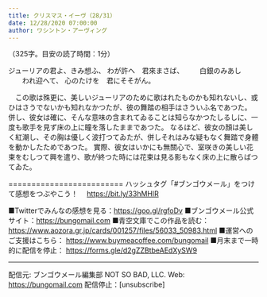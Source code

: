```yaml
---
title: クリスマス・イーヴ（28/31）
date: 12/28/2020 07:00:00
author: ワシントン・アーヴィング
---
```


（325字。目安の読了時間：1分）

ジューリアの君よ、きみ想ふ、
わが許へ　君來まさば、
　　白銀のみあし
　　われ迎へて、
心のたけを　君にそそがん。


　この歌は殊更に、美しいジューリアのために歌はれたものかも知れないし、或ひはさうでないかも知れなかつたが、彼の舞踏の相手はさういふ名であつた。
併し、彼女は確に、そんな意味の含まれてゐることは知らなかつたしるしに、一度も歌手を見ず床の上に瞳を落したままであつた。
なるほど、彼女の顏は美しく紅潮し、その胸は優しく波打つてゐたが、併しそれはみな疑もなく舞踏で身體を動かしたためであつた。
實際、彼女はいかにも無關心で、室咲きの美しい花束をむしつて興を遣り、歌が終つた時には花束は見る影もなく床の上に散らばつてゐた。

=========================
ハッシュタグ「#ブンゴウメール」をつけて感想をつぶやこう！　
https://bit.ly/33hMHlR

■Twitterでみんなの感想を見る：https://goo.gl/rgfoDv
■ブンゴウメール公式サイト：https://bungomail.com
■青空文庫でこの作品を読む：https://www.aozora.gr.jp/cards/001257/files/56033_50983.html
■運営へのご支援はこちら： https://www.buymeacoffee.com/bungomail
■月末まで一時的に配信を停止： https://forms.gle/d2gZZBtbeAEdXySW9

-------
配信元: ブンゴウメール編集部
NOT SO BAD, LLC.
Web: https://bungomail.com
配信停止：[unsubscribe]

